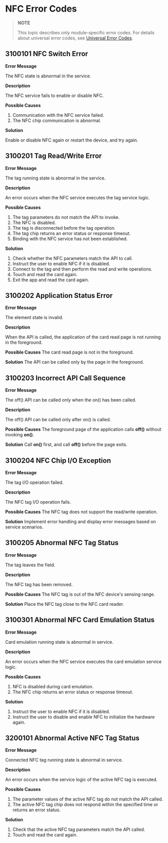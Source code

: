 # NFC Error Codes

<!--Kit: Connectivity Kit-->
<!--Subsystem: Communication-->
<!--Owner: @amunra03-->
<!--Designer: @wenxiaolin-->
<!--Tester: @zs_111-->

> **NOTE**
>
> This topic describes only module-specific error codes. For details about universal error codes, see [Universal Error Codes](../errorcode-universal.md).

## 3100101 NFC Switch Error

**Error Message**

The NFC state is abnormal in the service.

**Description**

The NFC service fails to enable or disable NFC.

**Possible Causes**

1. Communication with the NFC service failed.
2. The NFC chip communication is abnormal.

**Solution**

Enable or disable NFC again or restart the device, and try again.

## 3100201 Tag Read/Write Error

**Error Message**

The tag running state is abnormal in the service.

**Description**

An error occurs when the NFC service executes the tag service logic.

**Possible Causes**
1. The tag parameters do not match the API to invoke.
2. The NFC is disabled.
3. The tag is disconnected before the tag operation.
4. The tag chip returns an error status or response timeout.
5. Binding with the NFC service has not been established.

**Solution**
1. Check whether the NFC parameters match the API to call.
2. Instruct the user to enable NFC if it is disabled.
3. Connect to the tag and then perform the read and write operations.
4. Touch and read the card again.
5. Exit the app and read the card again.

## 3100202 Application Status Error

**Error Message**

The element state is invalid.

**Description**

When the API is called, the application of the card read page is not running in the foreground.

**Possible Causes**
The card read page is not in the foreground.

**Solution**
The API can be called only by the page in the foreground.

## 3100203 Incorrect API Call Sequence

**Error Message**

The off() API can be called only when the on() has been called.

**Description**

The off() API can be called only after on() is called.

**Possible Causes**
The foreground page of the application calls **off()** without invoking **on()**.

**Solution**
Call **on()** first, and call **off()** before the page exits.

## 3100204 NFC Chip I/O Exception

**Error Message**

The tag I/O operation failed.

**Description**

The NFC tag I/O operation fails.

**Possible Causes**
The NFC tag does not support the read/write operation.

**Solution**
Implement error handling and display error messages based on service scenarios.

## 3100205 Abnormal NFC Tag Status

**Error Message**

The tag leaves the field.

**Description**

The NFC tag has been removed.

**Possible Causes**
The NFC tag is out of the NFC device's sensing range.

**Solution**
Place the NFC tag close to the NFC card reader.

## 3100301 Abnormal NFC Card Emulation Status

**Error Message**

Card emulation running state is abnormal in service.

**Description**

An error occurs when the NFC service executes the card emulation service logic.

**Possible Causes**
1. NFC is disabled during card emulation.
2. The NFC chip returns an error status or response timeout.

**Solution**
1. Instruct the user to enable NFC if it is disabled.
2. Instruct the user to disable and enable NFC to initialize the hardware again.

## 3200101 Abnormal Active NFC Tag Status

**Error Message**

Connected NFC tag running state is abnormal in service.

**Description**

An error occurs when the service logic of the active NFC tag is executed.

**Possible Causes**
1. The parameter values of the active NFC tag do not match the API called.
2. The active NFC tag chip does not respond within the specified time or returns an error status.

**Solution**
1. Check that the active NFC tag parameters match the API called.
2. Touch and read the card again.
